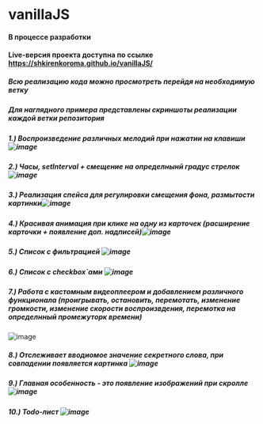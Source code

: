 # vanillaJS
#### В процессе разработки
#### Live-версия проекта доступна по ссылке https://shkirenkoroma.github.io/vanillaJS/
##### Всю реализацию кода можно просмотреть перейдя на необходимую ветку
##### Для наглядного примера представлены скриншоты реализации каждой ветки репозитория
##### 1.) Воспроизведение различных мелодий при нажатии на клавиши![image](https://user-images.githubusercontent.com/61347452/233421998-5f89f857-6469-439f-8498-9a5eed51f01f.png)
##### 2.) Часы, setInterval + смещение на определнынй градус стрелок![image](https://user-images.githubusercontent.com/61347452/233424636-571bc5cb-7fbe-4ef7-a8d7-f993068b4446.png)
##### 3.) Реализация спейса для регулировки смещения фона, размытости картинки![image](https://user-images.githubusercontent.com/61347452/233745423-5e7a7038-5e7f-46d2-a841-12d1c4adc35e.png)
##### 4.) Красивая анимация при клике на одну из карточек (расширение карточки + появление доп. надписей)![image](https://user-images.githubusercontent.com/61347452/234125911-018de41d-19dd-4db5-83db-513cdce3616e.png)
##### 5.) Список с фильтрацией ![image](https://github.com/Shkirenkoroma/vanillaJS/assets/61347452/fc1967b4-6cd8-4dbf-9098-65b4ffe400dd)
##### 6.) Список с checkbox`ами ![image](https://user-images.githubusercontent.com/61347452/236336480-6ca52486-f0e6-46d0-b1c1-8594ff395a0c.png)
##### 7.) Работа с кастомным видеоплеером и добавлением различного функционала (проигрывать, остановить, перемотать, изменение громкости, изменение скорости воспроизвдения, перемотка на определнный промежуторк времени)
![image](https://user-images.githubusercontent.com/61347452/236621747-4f812554-e9d7-42d4-9ac4-e0414723c41f.png)
##### 8.) Отслеживает вводиомое значение секретного слова, при совпадении появляется картинка ![image](https://user-images.githubusercontent.com/61347452/236640255-c16627ff-02c0-4039-b9f0-707881406ab8.png)
##### 9.) Главная особенность - это появление изображений при скролле ![image](https://user-images.githubusercontent.com/61347452/236640922-4df0e677-2b58-4204-b018-0e1d93f815fa.png)
##### 10.) Todo-лист ![image](https://github.com/Shkirenkoroma/vanillaJS/assets/61347452/24cd3088-2043-47f8-8023-9821dd5637e8)
